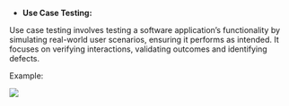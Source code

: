 ﻿- **Use Case Testing:**

Use case testing involves testing a software application’s functionality by simulating real-world user scenarios, ensuring it performs as intended. It focuses on verifying interactions, validating outcomes and identifying defects.  

Example:

![](Aspose.Words.d23ae010-cb2c-4159-8793-922126203bcc.001.png)

